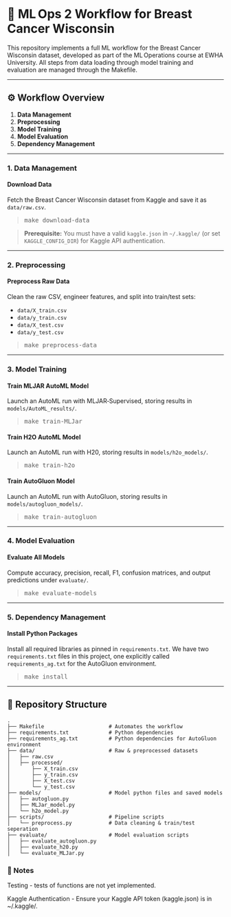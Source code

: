 # 🤖 ML Ops 2 Workflow for Breast Cancer Wisconsin

This repository implements a full ML workflow for the Breast Cancer Wisconsin dataset, developed as part of the ML Operations course at EWHA University. All steps from data loading through model training and evaluation are managed through the Makefile.

---

## ⚙️ Workflow Overview

1. **Data Management**  
2. **Preprocessing**  
3. **Model Training**  
4. **Model Evaluation**  
5. **Dependency Management**

---

### 1. Data Management

#### Download Data  
Fetch the Breast Cancer Wisconsin dataset from Kaggle and save it as `data/raw.csv`.

<blockquote>
<pre>
make download-data
</pre>
</blockquote>

> **Prerequisite:** You must have a valid `kaggle.json` in `~/.kaggle/` (or set `KAGGLE_CONFIG_DIR`) for Kaggle API authentication.

---

### 2. Preprocessing

#### Preprocess Raw Data  
Clean the raw CSV, engineer features, and split into train/test sets:
- `data/X_train.csv`
- `data/y_train.csv`
- `data/X_test.csv`
- `data/y_test.csv`

<blockquote>
<pre>
make preprocess-data
</pre>
</blockquote>

---

### 3. Model Training

#### Train MLJAR AutoML Model  
Launch an AutoML run with MLJAR‑Supervised, storing results in `models/AutoML_results/`.

<blockquote>
<pre>
make train-MLJar
</pre>
</blockquote>

#### Train H2O AutoML Model  
Launch an AutoML run with H20, storing results in `models/h2o_models/`.

<blockquote>
<pre>
make train-h2o
</pre>
</blockquote>

#### Train AutoGluon Model
Launch an AutoML run with AutoGluon, storing results in `models/autogluon_models/`.

<blockquote>
<pre>
make train-autogluon
</pre>
</blockquote>

---

### 4. Model Evaluation

#### Evaluate All Models  
Compute accuracy, precision, recall, F1, confusion matrices, and output predictions under `evaluate/`.

<blockquote>
<pre>
make evaluate-models
</pre>
</blockquote>

---

### 5. Dependency Management

#### Install Python Packages  
Install all required libraries as pinned in `requirements.txt`. We have two `requirements.txt` files in this project, one explicitly called `requirements_ag.txt` for the AutoGluon environment.

<blockquote>
<pre>
make install
</pre>
</blockquote>

---

## 📂 Repository Structure
```
.
├── Makefile                     # Automates the workflow
├── requirements.txt             # Python dependencies
├── requirements_ag.txt          # Python dependencies for AutoGluon environment 
├── data/                        # Raw & preprocessed datasets
│   ├── raw.csv
│   ├── processed/
│       ├── X_train.csv
│       ├── y_train.csv
│       ├── X_test.csv
│       └── y_test.csv
├── models/                      # Model python files and saved models
│   ├── autogluon.py
│   ├── MLJar_model.py
│   └── h2o_model.py        
├── scripts/                     # Pipeline scripts
│   └── preprocess.py            # Data cleaning & train/test seperation
├── evaluate/                    # Model evaluation scripts
│   ├── evaluate_autogluon.py
│   ├── evaluate_h20.py
│   └── evaluate_MLJar.py
```

### 📝 Notes
Testing - tests of functions are not yet implemented.

Kaggle Authentication - Ensure your Kaggle API token (kaggle.json) is in ~/.kaggle/.

